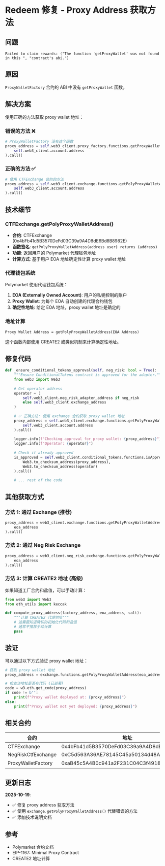 # Redeem 修复 - Proxy Address 获取方法

## 问题

```
Failed to claim rewards: ("The function 'getProxyWallet' was not found in this ", "contract's abi.")
```

## 原因

`ProxyWalletFactory` 合约的 ABI 中没有 `getProxyWallet` 函数。

## 解决方案

使用正确的方法获取 proxy wallet 地址：

### 错误的方法 ❌

```python
# ProxyWalletFactory 没有这个函数
proxy_address = self.web3_client.proxy_factory.functions.getProxyWallet(
    self.web3_client.account.address
).call()
```

### 正确的方法 ✅

```python
# 使用 CTFExchange 合约的方法
proxy_address = self.web3_client.exchange.functions.getPolyProxyWalletAddress(
    self.web3_client.account.address
).call()
```

## 技术细节

### CTFExchange.getPolyProxyWalletAddress()

- **合约**: CTFExchange (0x4bFb41d5B3570DeFd03C39a9A4D8dE6Bd8B8982E)
- **函数签名**: `getPolyProxyWalletAddress(address user) returns (address)`
- **功能**: 返回用户的 Polymarket 代理钱包地址
- **计算方式**: 基于用户 EOA 地址确定性计算 proxy wallet 地址

### 代理钱包系统

Polymarket 使用代理钱包系统：

1. **EOA (Externally Owned Account)**: 用户的私钥控制的账户
2. **Proxy Wallet**: 为每个 EOA 自动创建的代理合约钱包
3. **确定性地址**: 给定 EOA 地址，proxy wallet 地址是确定的

### 地址计算

```
Proxy Wallet Address = getPolyProxyWalletAddress(EOA Address)
```

这个函数内部使用 CREATE2 或类似机制来计算确定性地址。

## 修复代码

```python
def _ensure_conditional_tokens_approval(self, neg_risk: bool = True):
    """Ensure ConditionalTokens contract is approved for the adapter."""
    from web3 import Web3
    
    # Get operator address
    operator = (
        self.web3_client.neg_risk_adapter_address if neg_risk 
        else self.web3_client.exchange_address
    )
    
    # ✅ 正确方法: 使用 exchange 合约获取 proxy wallet 地址
    proxy_address = self.web3_client.exchange.functions.getPolyProxyWalletAddress(
        self.web3_client.account.address
    ).call()
    
    logger.info(f"Checking approval for proxy wallet: {proxy_address}")
    logger.info(f"Operator: {operator}")
    
    # Check if already approved
    is_approved = self.web3_client.conditional_tokens.functions.isApprovedForAll(
        Web3.to_checksum_address(proxy_address),
        Web3.to_checksum_address(operator)
    ).call()
    
    # ... rest of the code
```

## 其他获取方式

### 方法 1: 通过 Exchange (推荐)

```python
proxy_address = web3_client.exchange.functions.getPolyProxyWalletAddress(
    eoa_address
).call()
```

### 方法 2: 通过 Neg Risk Exchange

```python
proxy_address = web3_client.neg_risk_exchange.functions.getPolyProxyWalletAddress(
    eoa_address
).call()
```

### 方法 3: 计算 CREATE2 地址 (高级)

如果知道工厂合约和盐值，可以手动计算：

```python
from web3 import Web3
from eth_utils import keccak

def compute_proxy_address(factory_address, eoa_address, salt):
    """计算 CREATE2 代理地址"""
    # 这需要知道确切的初始化代码和盐值
    # 通常不推荐手动计算
    pass
```

## 验证

可以通过以下方式验证 proxy wallet 地址：

```python
# 获取 proxy wallet 地址
proxy_address = exchange.functions.getPolyProxyWalletAddress(eoa_address).call()

# 检查该地址是否有代码 (已部署)
code = w3.eth.get_code(proxy_address)
if code != b'':
    print(f"Proxy wallet deployed at: {proxy_address}")
else:
    print(f"Proxy wallet not yet deployed: {proxy_address}")
```

## 相关合约

| 合约 | 地址 | 方法 |
|------|------|------|
| CTFExchange | 0x4bFb41d5B3570DeFd03C39a9A4D8dE6Bd8B8982E | getPolyProxyWalletAddress() |
| NegRiskCtfExchange | 0xC5d563A36AE78145C45a50134d48A1215220f80a | getPolyProxyWalletAddress() |
| ProxyWalletFactory | 0xaB45c5A4B0c941a2F231C04C3f49182e1A254052 | (无 getProxyWallet) |

## 更新日志

**2025-10-19**:
- ✅ 修复 proxy address 获取方法
- ✅ 使用 `exchange.getPolyProxyWalletAddress()` 代替错误的方法
- ✅ 添加技术说明文档

## 参考

- Polymarket 合约文档
- EIP-1167: Minimal Proxy Contract
- CREATE2 地址计算
